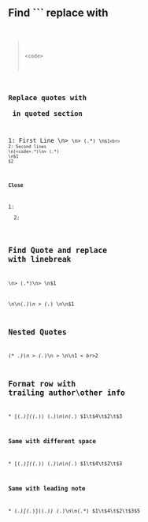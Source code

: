 
## Find ``` replace with <code>

> ```
> <code>

### Replace quotes with <br> in quoted section
1: First Line
\n> <code>\n> (.*)
\n<code>$1<br>
2: Second lines
\n(<code>.*)\n> (.*)
\n$1<br>$2

### Close </code>

1:
<br><br><code>
</code>
2:
<br><code>
</code>

## Find Quote and replace with linebreak

\n> (.*)\n>
\n$1<br>

\n\n(.*)\n  > (.*)
\n\n$1<br>

## Nested Quotes

(\* .*)\n  > (.*)\n  >
\n\n$1<br>$2

## Format row with trailing author\other info

\* \[(.*)\]\((.*)\) (.*)\n\n(.*)
$1\t$4\t$2\t$3

###  Same with different space

\* \[(.*)\]\((.*)\) (.*)\n\n(.*)
$1\t$4\t$2\t$3

### Same with leading note

\* (.*)\[(.*)\]\((.*)\) (.*)\n\n(.*)
$1\t$4\t$2\t$3\$5